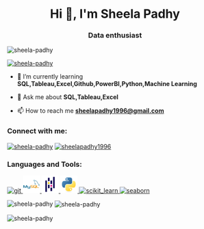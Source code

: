<h1 align="center">Hi 👋, I'm Sheela Padhy</h1>
<h3 align="center">Data enthusiast</h3>

<p align="left"> <img src="https://komarev.com/ghpvc/?username=sheela-padhy&label=Profile%20views&color=0e75b6&style=flat" alt="sheela-padhy" /> </p>

<p align="left"> <a href="https://github.com/ryo-ma/github-profile-trophy"><img src="https://github-profile-trophy.vercel.app/?username=sheela-padhy" alt="sheela-padhy" /></a> </p>

- 🌱 I’m currently learning **SQL,Tableau,Excel,Github,PowerBI,Python,Machine Learning**

- 💬 Ask me about **SQL,Tableau,Excel**

- 📫 How to reach me **sheelapadhy1996@gmail.com**

<h3 align="left">Connect with me:</h3>
<p align="left">
<a href="https://linkedin.com/in/sheela-padhy" target="blank"><img align="center" src="https://raw.githubusercontent.com/rahuldkjain/github-profile-readme-generator/master/src/images/icons/Social/linked-in-alt.svg" alt="sheela-padhy" height="30" width="40" /></a>
<a href="https://www.hackerearth.com/sheelapadhy1996" target="blank"><img align="center" src="https://raw.githubusercontent.com/rahuldkjain/github-profile-readme-generator/master/src/images/icons/Social/hackerearth.svg" alt="sheelapadhy1996" height="30" width="40" /></a>
</p>

<h3 align="left">Languages and Tools:</h3>
<p align="left"> <a href="https://git-scm.com/" target="_blank" rel="noreferrer"> <img src="https://www.vectorlogo.zone/logos/git-scm/git-scm-icon.svg" alt="git" width="40" height="40"/> </a> <a href="https://www.mysql.com/" target="_blank" rel="noreferrer"> <img src="https://raw.githubusercontent.com/devicons/devicon/master/icons/mysql/mysql-original-wordmark.svg" alt="mysql" width="40" height="40"/> </a> <a href="https://pandas.pydata.org/" target="_blank" rel="noreferrer"> <img src="https://raw.githubusercontent.com/devicons/devicon/2ae2a900d2f041da66e950e4d48052658d850630/icons/pandas/pandas-original.svg" alt="pandas" width="40" height="40"/> </a> <a href="https://www.python.org" target="_blank" rel="noreferrer"> <img src="https://raw.githubusercontent.com/devicons/devicon/master/icons/python/python-original.svg" alt="python" width="40" height="40"/> </a> <a href="https://scikit-learn.org/" target="_blank" rel="noreferrer"> <img src="https://upload.wikimedia.org/wikipedia/commons/0/05/Scikit_learn_logo_small.svg" alt="scikit_learn" width="40" height="40"/> </a> <a href="https://seaborn.pydata.org/" target="_blank" rel="noreferrer"> <img src="https://seaborn.pydata.org/_images/logo-mark-lightbg.svg" alt="seaborn" width="40" height="40"/> </a> </p>

<p><img align="left" src="https://github-readme-stats.vercel.app/api/top-langs?username=sheela-padhy&show_icons=true&locale=en&layout=compact" alt="sheela-padhy" /></p>

<p>&nbsp;<img align="center" src="https://github-readme-stats.vercel.app/api?username=sheela-padhy&show_icons=true&locale=en" alt="sheela-padhy" /></p>

<p><img align="center" src="https://github-readme-streak-stats.herokuapp.com/?user=sheela-padhy&" alt="sheela-padhy" /></p>
